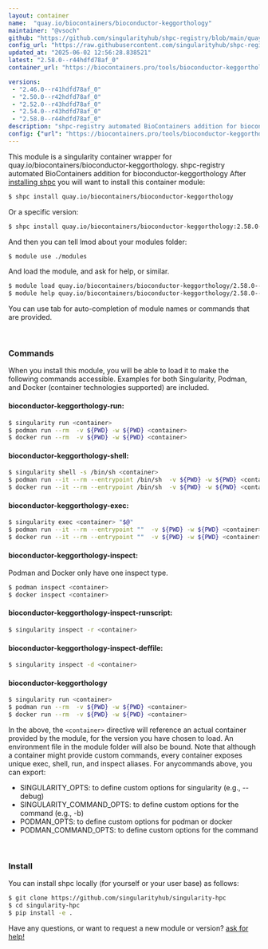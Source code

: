 ```yaml
---
layout: container
name:  "quay.io/biocontainers/bioconductor-keggorthology"
maintainer: "@vsoch"
github: "https://github.com/singularityhub/shpc-registry/blob/main/quay.io/biocontainers/bioconductor-keggorthology/container.yaml"
config_url: "https://raw.githubusercontent.com/singularityhub/shpc-registry/main/quay.io/biocontainers/bioconductor-keggorthology/container.yaml"
updated_at: "2025-06-02 12:56:28.838521"
latest: "2.58.0--r44hdfd78af_0"
container_url: "https://biocontainers.pro/tools/bioconductor-keggorthology"

versions:
 - "2.46.0--r41hdfd78af_0"
 - "2.50.0--r42hdfd78af_0"
 - "2.52.0--r43hdfd78af_0"
 - "2.54.0--r43hdfd78af_0"
 - "2.58.0--r44hdfd78af_0"
description: "shpc-registry automated BioContainers addition for bioconductor-keggorthology"
config: {"url": "https://biocontainers.pro/tools/bioconductor-keggorthology", "maintainer": "@vsoch", "description": "shpc-registry automated BioContainers addition for bioconductor-keggorthology", "latest": {"2.58.0--r44hdfd78af_0": "sha256:07f57cf022aa07dbeae3ad4a5a106dca136a0add63957630c526d7d74b5df2e7"}, "tags": {"2.46.0--r41hdfd78af_0": "sha256:b2e25a67727271337501c7e2317502ddedee477fea5d858a3ac800f4f5ff1cb3", "2.50.0--r42hdfd78af_0": "sha256:db5d891144d528b002b4d6d5434876f9a40cd124e8fc7c2cb0bb3716cadcc921", "2.52.0--r43hdfd78af_0": "sha256:11d2414d7817109ced9e8500f053ca7e7ab930ed90d2457bab9082d8df5506c8", "2.54.0--r43hdfd78af_0": "sha256:e11e52d9346ea713584d0eb329355120fade9eed9d384995d83a20cf2288add0", "2.58.0--r44hdfd78af_0": "sha256:07f57cf022aa07dbeae3ad4a5a106dca136a0add63957630c526d7d74b5df2e7"}, "docker": "quay.io/biocontainers/bioconductor-keggorthology"}
---
```


This module is a singularity container wrapper for quay.io/biocontainers/bioconductor-keggorthology.
shpc-registry automated BioContainers addition for bioconductor-keggorthology
After [installing shpc](#install) you will want to install this container module:


```bash
$ shpc install quay.io/biocontainers/bioconductor-keggorthology
```

Or a specific version:

```bash
$ shpc install quay.io/biocontainers/bioconductor-keggorthology:2.58.0--r44hdfd78af_0
```

And then you can tell lmod about your modules folder:

```bash
$ module use ./modules
```

And load the module, and ask for help, or similar.

```bash
$ module load quay.io/biocontainers/bioconductor-keggorthology/2.58.0--r44hdfd78af_0
$ module help quay.io/biocontainers/bioconductor-keggorthology/2.58.0--r44hdfd78af_0
```

You can use tab for auto-completion of module names or commands that are provided.

<br>

### Commands

When you install this module, you will be able to load it to make the following commands accessible.
Examples for both Singularity, Podman, and Docker (container technologies supported) are included.

#### bioconductor-keggorthology-run:

```bash
$ singularity run <container>
$ podman run --rm  -v ${PWD} -w ${PWD} <container>
$ docker run --rm  -v ${PWD} -w ${PWD} <container>
```

#### bioconductor-keggorthology-shell:

```bash
$ singularity shell -s /bin/sh <container>
$ podman run --it --rm --entrypoint /bin/sh  -v ${PWD} -w ${PWD} <container>
$ docker run --it --rm --entrypoint /bin/sh  -v ${PWD} -w ${PWD} <container>
```

#### bioconductor-keggorthology-exec:

```bash
$ singularity exec <container> "$@"
$ podman run --it --rm --entrypoint ""  -v ${PWD} -w ${PWD} <container> "$@"
$ docker run --it --rm --entrypoint ""  -v ${PWD} -w ${PWD} <container> "$@"
```

#### bioconductor-keggorthology-inspect:

Podman and Docker only have one inspect type.

```bash
$ podman inspect <container>
$ docker inspect <container>
```

#### bioconductor-keggorthology-inspect-runscript:

```bash
$ singularity inspect -r <container>
```

#### bioconductor-keggorthology-inspect-deffile:

```bash
$ singularity inspect -d <container>
```



#### bioconductor-keggorthology

```bash
$ singularity run <container>
$ podman run --rm  -v ${PWD} -w ${PWD} <container>
$ docker run --rm  -v ${PWD} -w ${PWD} <container>
```


In the above, the `<container>` directive will reference an actual container provided
by the module, for the version you have chosen to load. An environment file in the
module folder will also be bound. Note that although a container
might provide custom commands, every container exposes unique exec, shell, run, and
inspect aliases. For anycommands above, you can export:

 - SINGULARITY_OPTS: to define custom options for singularity (e.g., --debug)
 - SINGULARITY_COMMAND_OPTS: to define custom options for the command (e.g., -b)
 - PODMAN_OPTS: to define custom options for podman or docker
 - PODMAN_COMMAND_OPTS: to define custom options for the command

<br>

### Install

You can install shpc locally (for yourself or your user base) as follows:

```bash
$ git clone https://github.com/singularityhub/singularity-hpc
$ cd singularity-hpc
$ pip install -e .
```

Have any questions, or want to request a new module or version? [ask for help!](https://github.com/singularityhub/singularity-hpc/issues)